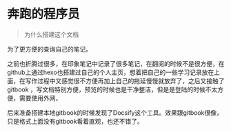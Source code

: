 # 奔跑的程序员

> 为什么搭建这个文档

为了更方便的查询自己的笔记。

之前也折腾过很多，在印象笔记中记录了很多笔记，在翻阅的时候不是很方便，在github上通过hexo也搭建过自己的个人主页，想着把自己的一些学习记录放在上面，在写作过程中又感觉很不方便再加上自己的拖延慢慢就放弃了，之后又接触了 gitbook ，写文档特别方便，预览的时候也是干净整洁，但是是登陆的时候不太方便，需要使用外网，

后来准备搭建本地gitbook的时候发现了Docsify这个工具。效果跟gitbook很像，只是格式上面没有gitbook看着直观，也还不错了。